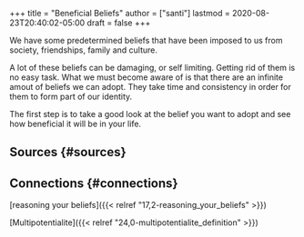 +++
title = "Beneficial Beliefs"
author = ["santi"]
lastmod = 2020-08-23T20:40:02-05:00
draft = false
+++

We have some predetermined beliefs that have been imposed to us from society, friendships, family and culture.

A lot of these beliefs can be damaging, or self limiting. Getting rid of them is no easy task. What we must become aware of is that there are an infinite amout of beliefs we can adopt. They take time and consistency in order for them to form part of our identity.

The first step is to take a good look at the belief you want to adopt and see how beneficial it will be in your life.


## Sources {#sources}


## Connections {#connections}

[reasoning your beliefs]({{< relref "17,2-reasoning_your_beliefs" >}})

[Multipotentialite]({{< relref "24,0-multipotentialite_definition" >}})
